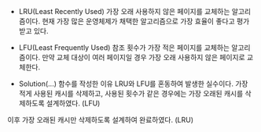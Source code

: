 - LRU(Least Recently Used)
가장 오래 사용하지 않은 페이지를 교체하는 알고리즘이다.
현재 가장 많은 운영체제가 채택한 알고리즘으로 가장 효율이 좋다고 평가받고 있다.

- LFU(Least Frequently Used)
참조 횟수가 가장 적은 페이지를 교체하는 알고리즘이다.
만약 교체 대상이 여러 페이지일 경우 가장 오래 사용하지 않은 페이지로 교체한다.

- Solution(...) 함수를 작성한 이유
LRU와 LFU를 혼동하여 발생한 실수이다.
가장 적게 사용된 캐시를 삭제하고, 사용된 횟수가 같은 경우에는 가장 오래된 캐시를 삭제하도록 설계하였다. (LFU)


이후 가장 오래된 캐시만 삭제하도록 설계하여 완료하였다. (LRU)
